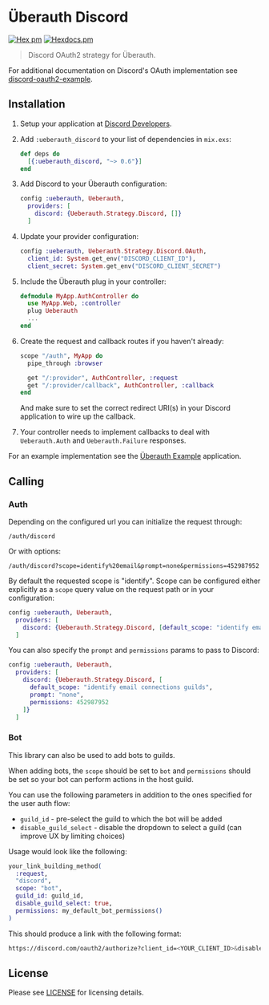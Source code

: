 # Überauth Discord

[![Hex pm](https://img.shields.io/hexpm/v/ueberauth_discord.svg?style=flat)](https://hex.pm/packages/ueberauth_discord) [![Hexdocs.pm](https://img.shields.io/badge/hex-docs-lightgreen.svg)](https://hexdocs.pm/ueberauth_discord/)

> Discord OAuth2 strategy for Überauth.

For additional documentation on Discord's OAuth implementation see [discord-oauth2-example](https://github.com/hammerandchisel/discord-oauth2-example).

## Installation

1. Setup your application at [Discord Developers](https://discord.com/developers/applications/me).

1. Add `:ueberauth_discord` to your list of dependencies in `mix.exs`:

    ```elixir
    def deps do
      [{:ueberauth_discord, "~> 0.6"}]
    end
    ```

1. Add Discord to your Überauth configuration:

    ```elixir
    config :ueberauth, Ueberauth,
      providers: [
        discord: {Ueberauth.Strategy.Discord, []}
      ]
    ```

1.  Update your provider configuration:

    ```elixir
    config :ueberauth, Ueberauth.Strategy.Discord.OAuth,
      client_id: System.get_env("DISCORD_CLIENT_ID"),
      client_secret: System.get_env("DISCORD_CLIENT_SECRET")
    ```

1.  Include the Überauth plug in your controller:

    ```elixir
    defmodule MyApp.AuthController do
      use MyApp.Web, :controller
      plug Ueberauth
      ...
    end
    ```

1.  Create the request and callback routes if you haven't already:

    ```elixir
    scope "/auth", MyApp do
      pipe_through :browser

      get "/:provider", AuthController, :request
      get "/:provider/callback", AuthController, :callback
    end
    ```

    And make sure to set the correct redirect URI(s) in your Discord application to wire up the callback.

1. Your controller needs to implement callbacks to deal with `Ueberauth.Auth` and `Ueberauth.Failure` responses.

For an example implementation see the [Überauth Example](https://github.com/ueberauth/ueberauth_example) application.

## Calling

### Auth

Depending on the configured url you can initialize the request through:

    /auth/discord

Or with options:

    /auth/discord?scope=identify%20email&prompt=none&permissions=452987952

By default the requested scope is "identify". Scope can be configured either explicitly as a `scope` query value on the request path or in your configuration:

```elixir
config :ueberauth, Ueberauth,
  providers: [
    discord: {Ueberauth.Strategy.Discord, [default_scope: "identify email connections guilds"]}
  ]
```

You can also specify the `prompt` and `permissions` params to pass to Discord:

```elixir
config :ueberauth, Ueberauth,
  providers: [
    discord: {Ueberauth.Strategy.Discord, [
      default_scope: "identify email connections guilds",
      prompt: "none",
      permissions: 452987952
    ]}
  ]
```

### Bot

This library can also be used to add bots to guilds. 

When adding bots, the `scope` should be set to `bot` and `permissions` should be set so your bot can perform actions in the host guild.

You can use the following parameters in addition to the ones specified for the user auth flow:
- `guild_id` - pre-select the guild to which the bot will be added
- `disable_guild_select` - disable the dropdown to select a guild (can improve UX by limiting choices)

Usage would look like the following:
```elixir
your_link_building_method(
  :request,
  "discord",
  scope: "bot",
  guild_id: guild_id,
  disable_guild_select: true,
  permissions: my_default_bot_permissions()
)
```

This should produce a link with the following format: 
```bash
https://discord.com/oauth2/authorize?client_id=<YOUR_CLIENT_ID>&disable_guild_select=true&guild_id=<SOME_GUILD_ID>&permissions=<DEFAULT_BOT_PERMISSIONS>&redirect_uri=<YOUR_DISCORD_CALLBACK_URI>&response_type=code&scope=bot&state=ebla7tFnIyX_FdmY5wjW8u7NJkc
```

## License

Please see [LICENSE](https://github.com/schwarz/ueberauth_discord/blob/master/LICENSE) for licensing details.
